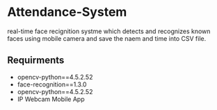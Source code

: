 # Attendance-System
real-time face recignition systme which detects and recognizes known faces using mobile camera and save the naem and time into CSV file.

## Requirments
- opencv-python==4.5.2.52
- face-recognition==1.3.0	
- opencv-python==4.5.2.52
- IP Webcam Mobile App
